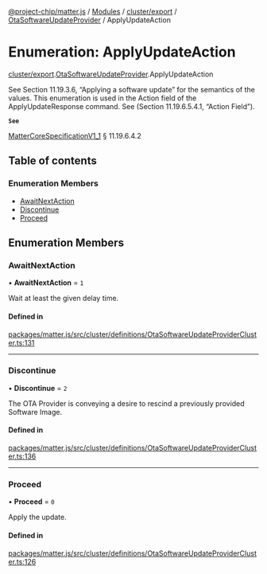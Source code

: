 [@project-chip/matter.js](../README.md) / [Modules](../modules.md) / [cluster/export](../modules/cluster_export.md) / [OtaSoftwareUpdateProvider](../modules/cluster_export.OtaSoftwareUpdateProvider.md) / ApplyUpdateAction

# Enumeration: ApplyUpdateAction

[cluster/export](../modules/cluster_export.md).[OtaSoftwareUpdateProvider](../modules/cluster_export.OtaSoftwareUpdateProvider.md).ApplyUpdateAction

See Section 11.19.3.6, “Applying a software update” for the semantics of the values. This enumeration is used in
the Action field of the ApplyUpdateResponse command. See (Section 11.19.6.5.4.1, “Action Field”).

**`See`**

[MatterCoreSpecificationV1_1](../interfaces/spec_export.MatterCoreSpecificationV1_1.md) § 11.19.6.4.2

## Table of contents

### Enumeration Members

- [AwaitNextAction](cluster_export.OtaSoftwareUpdateProvider.ApplyUpdateAction.md#awaitnextaction)
- [Discontinue](cluster_export.OtaSoftwareUpdateProvider.ApplyUpdateAction.md#discontinue)
- [Proceed](cluster_export.OtaSoftwareUpdateProvider.ApplyUpdateAction.md#proceed)

## Enumeration Members

### AwaitNextAction

• **AwaitNextAction** = ``1``

Wait at least the given delay time.

#### Defined in

[packages/matter.js/src/cluster/definitions/OtaSoftwareUpdateProviderCluster.ts:131](https://github.com/project-chip/matter.js/blob/c15b1068/packages/matter.js/src/cluster/definitions/OtaSoftwareUpdateProviderCluster.ts#L131)

___

### Discontinue

• **Discontinue** = ``2``

The OTA Provider is conveying a desire to rescind a previously provided Software Image.

#### Defined in

[packages/matter.js/src/cluster/definitions/OtaSoftwareUpdateProviderCluster.ts:136](https://github.com/project-chip/matter.js/blob/c15b1068/packages/matter.js/src/cluster/definitions/OtaSoftwareUpdateProviderCluster.ts#L136)

___

### Proceed

• **Proceed** = ``0``

Apply the update.

#### Defined in

[packages/matter.js/src/cluster/definitions/OtaSoftwareUpdateProviderCluster.ts:126](https://github.com/project-chip/matter.js/blob/c15b1068/packages/matter.js/src/cluster/definitions/OtaSoftwareUpdateProviderCluster.ts#L126)
